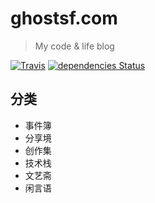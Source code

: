 # ghostsf.com
> My code & life blog

[![Travis](https://img.shields.io/travis/ghostsf/ghostsf.com.svg?style=flat-square)](https://travis-ci.org/ghostsf/ghostsf.com)
[![dependencies Status](https://img.shields.io/david/ghostsf/ghostsf.com.svg?style=flat-square)](https://david-dm.org/ghostsf/ghostsf.com)

## 分类
+ 事件簿
+ 分享境
+ 创作集
+ 技术栈
+ 文艺斋
+ 闲言语
